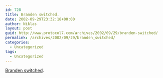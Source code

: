 ```yaml
---
id: 728
title: Branden switched.
date: 2002-09-29T23:32:18+00:00
author: Niklas
layout: post
guid: http://www.protocol7.com/archives/2002/09/29/branden-switched/
permalink: /archives/2002/09/29/branden_switched/
categories:
  - Uncategorized
tags:
  - Uncategorized
---
```

<div class='microid-0692098fa0f3aec1270a4c9d9893b6cce2f95e34'>
  <p>
    <a href="http://www.waxpraxis.org/archives/000096.html">Branden switched</a>.
  </p>
</div>